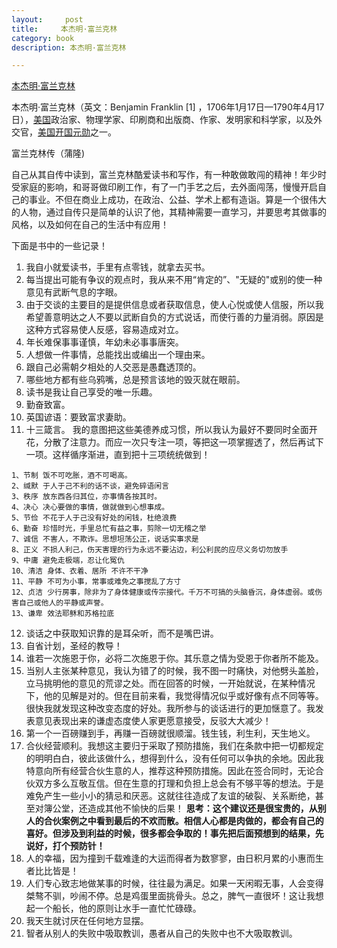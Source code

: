 ```yaml
---
layout:     post
title:     本杰明·富兰克林
category: book
description: 本杰明·富兰克林

---
```


[本杰明·富兰克林]([https://baike.baidu.com/item/%E6%9C%AC%E6%9D%B0%E6%98%8E%C2%B7%E5%AF%8C%E5%85%B0%E5%85%8B%E6%9E%97/980777](https://baike.baidu.com/item/%E6%9C%AC%E6%9D%B0%E6%98%8E%C2%B7%E5%AF%8C%E5%85%B0%E5%85%8B%E6%9E%97/980777))

本杰明·富兰克林（英文：Benjamin Franklin \[1\]  ，1706年1月17日—1790年4月17日），[美国](https://baike.baidu.com/item/%E7%BE%8E%E5%9B%BD/125486)政治家、物理学家、印刷商和出版商、作家、发明家和科学家，以及外交官，[美国开国元勋](https://baike.baidu.com/item/%E7%BE%8E%E5%9B%BD%E5%BC%80%E5%9B%BD%E5%85%83%E5%8B%8B/772953)之一。

富兰克林传（蒲隆)



自己从其自传中读到，富兰克林酷爱读书和写作，有一种敢做敢闯的精神！年少时受家庭的影响，和哥哥做印刷工作，有了一门手艺之后，去外面闯荡，慢慢开启自己的事业。不但在商业上成功，在政治、公益、学术上都有造诣。算是一个很伟大的人物，通过自传只是简单的认识了他，其精神需要一直学习，并要思考其做事的风格，以及如何在自己的生活中有应用！

下面是书中的一些记录！

1. 我自小就爱读书，手里有点零钱，就拿去买书。
2. 每当提出可能有争议的观点时，我从来不用“肯定的”、"无疑的"或别的使一种意见有武断气息的字眼。
3. 由于交谈的主要目的是提供信息或者获取信息，使人心悦或使人信服，所以我希望善意明达之人不要以武断自负的方式说话，而使行善的力量消弱。原因是这种方式容易使人反感，容易造成对立。
4. 年长难保事事谨慎，年幼未必事事唐突。
5. 人想做一件事情，总能找出或编出一个理由来。
6. 跟自己必需朝夕相处的人交恶是愚蠢透顶的。
7. 哪些地方都有些乌鸦嘴，总是预言该地的毁灭就在眼前。
8. 读书是我让自己享受的唯一乐趣。
9. 勤奋致富。
10. 英国谚语：要致富求妻助。
11. 十三箴言。
    我的意图把这些美德养成习惯，所以我认为最好不要同时全面开花，分散了注意力。而应一次只专注一项，等把这一项掌握透了，然后再试下一项。这样循序渐进，直到把十三项统统做到！



```Plain Text
1、节制 饭不可吃胀，酒不可喝高。
2、缄默 于人于己不利的话不谈，避免碎语闲言
3、秩序 放东西各归其位，亦事情各按其时。
4、决心 决心要做的事情，做就做到心想事成。
5、节俭 不花于人于己没有好处的闲钱，杜绝浪费
6、勤奋 珍惜时光，手里总忙有益之事，剪除一切无稽之举
7、诚信 不害人，不欺诈。思想坦荡公正，说话实事求是
8、正义 不损人利己，伤天害理的行为永远不要沾边，利公利民的应尽义务切勿放手
9、中庸 避免走极端，忍让化冤仇
10、清洁 身体、衣着、居所 不许不干净
11、平静 不可为小事，常事或难免之事搅乱了方寸
12、贞洁 少行房事，除非为了身体健康或传宗接代。千万不可搞的头脑昏沉，身体虚弱。或伤害自己或他人的平静或声誉。
13、谦卑 效法耶稣和苏格拉底
```

12.  谈话之中获取知识靠的是耳朵听，而不是嘴巴讲。
13.  自省计划，圣经的教导！
14.  谁若一次施恩于你，必将二次施恩于你。其乐意之情为受恩于你者所不能及。
15.  当别人主张某种意见，我认为错了的时候，我不图一时痛快，对他劈头盖脸，立马挑明他的意见的荒谬之处。而在回答的时候，一开始就说，在某种情况下，他的见解是对的。但在目前来看，我觉得情况似乎或好像有点不同等等。很快我就发现这种改变态度的好处。我所参与的谈话进行的更加惬意了。我发表意见表现出来的谦虚态度使人家更愿意接受，反驳大大减少！
16.  第一个一百磅赚到手，再赚一百磅就很顺溜。钱生钱，利生利，天生地义。
17.  合伙经营顺利。我想这主要归于采取了预防措施，我们在条款中把一切都规定的明明白白，彼此该做什么，想得到什么，没有任何可以争执的余地。因此我特意向所有经营合伙生意的人，推荐这种预防措施。因此在签合同时，无论合伙双方多么互敬互信。但在生意的打理和负担上总会有不够平等的想法。于是难免产生一些小小的猜忌和厌恶。这就往往造成了友谊的破裂、关系断绝，甚至对簿公堂，还造成其他不愉快的后果！ **思考：这个建议还是很宝贵的，从别人的合伙案例之中看到最后的不欢而散。相信人心都是肉做的，都会有自己的喜好。但涉及到利益的时候，很多都会争取的！事先把后面预想到的结果，先说好，打个预防针！**
18.  人的幸福，因为撞到千载难逢的大运而得者为数寥寥，由日积月累的小惠而生者比比皆是！
19.  人们专心致志地做某事的时候，往往最为满足。如果一天闲暇无事，人会变得桀骜不驯，吵闹不停。总是鸡蛋里面挑骨头。总之，脾气一直很坏！这让我想起一个船长，他的原则让水手一直忙忙碌碌。
20.  我天生就讨厌在任何地方显摆。
21.  智者从别人的失败中吸取教训，愚者从自己的失败中也不大吸取教训。

